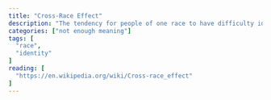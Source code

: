 ```yaml
---
title: "Cross-Race Effect"
description: "The tendency for people of one race to have difficulty identifying members of a race other than their own."
categories: ["not enough meaning"]
tags: [
  "race",
  "identity"
]
reading: [
  "https://en.wikipedia.org/wiki/Cross-race_effect"
]
---
```


